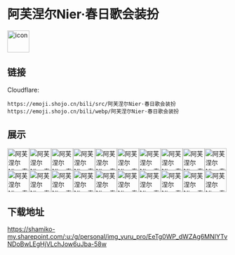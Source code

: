 # 阿芙涅尔Nier·春日歌会装扮
<img src="https://emoji.shojo.cn/bili/src/阿芙涅尔Nier·春日歌会装扮/icon.png" width="50" height="50" alt="icon">

## 链接
Cloudflare:
```
https://emoji.shojo.cn/bili/src/阿芙涅尔Nier·春日歌会装扮
https://emoji.shojo.cn/bili/webp/阿芙涅尔Nier·春日歌会装扮
```
## 展示
<img src="https://emoji.shojo.cn/bili/src/阿芙涅尔Nier·春日歌会装扮/阿芙涅尔Nier·春日歌会装扮-天使.png" width="50" height="50" alt="阿芙涅尔Nier·春日歌会装扮-天使"><img src="https://emoji.shojo.cn/bili/src/阿芙涅尔Nier·春日歌会装扮/阿芙涅尔Nier·春日歌会装扮-贴贴.png" width="50" height="50" alt="阿芙涅尔Nier·春日歌会装扮-贴贴"><img src="https://emoji.shojo.cn/bili/src/阿芙涅尔Nier·春日歌会装扮/阿芙涅尔Nier·春日歌会装扮-打call.png" width="50" height="50" alt="阿芙涅尔Nier·春日歌会装扮-打call"><img src="https://emoji.shojo.cn/bili/src/阿芙涅尔Nier·春日歌会装扮/阿芙涅尔Nier·春日歌会装扮-比心.png" width="50" height="50" alt="阿芙涅尔Nier·春日歌会装扮-比心"><img src="https://emoji.shojo.cn/bili/src/阿芙涅尔Nier·春日歌会装扮/阿芙涅尔Nier·春日歌会装扮-亲亲.png" width="50" height="50" alt="阿芙涅尔Nier·春日歌会装扮-亲亲"><img src="https://emoji.shojo.cn/bili/src/阿芙涅尔Nier·春日歌会装扮/阿芙涅尔Nier·春日歌会装扮-切.png" width="50" height="50" alt="阿芙涅尔Nier·春日歌会装扮-切"><img src="https://emoji.shojo.cn/bili/src/阿芙涅尔Nier·春日歌会装扮/阿芙涅尔Nier·春日歌会装扮-太破费了.png" width="50" height="50" alt="阿芙涅尔Nier·春日歌会装扮-太破费了"><img src="https://emoji.shojo.cn/bili/src/阿芙涅尔Nier·春日歌会装扮/阿芙涅尔Nier·春日歌会装扮-钻进桶里.png" width="50" height="50" alt="阿芙涅尔Nier·春日歌会装扮-钻进桶里"><img src="https://emoji.shojo.cn/bili/src/阿芙涅尔Nier·春日歌会装扮/阿芙涅尔Nier·春日歌会装扮-下饭.png" width="50" height="50" alt="阿芙涅尔Nier·春日歌会装扮-下饭"><img src="https://emoji.shojo.cn/bili/src/阿芙涅尔Nier·春日歌会装扮/阿芙涅尔Nier·春日歌会装扮-喝.png" width="50" height="50" alt="阿芙涅尔Nier·春日歌会装扮-喝"><img src="https://emoji.shojo.cn/bili/src/阿芙涅尔Nier·春日歌会装扮/阿芙涅尔Nier·春日歌会装扮-吐了.png" width="50" height="50" alt="阿芙涅尔Nier·春日歌会装扮-吐了"><img src="https://emoji.shojo.cn/bili/src/阿芙涅尔Nier·春日歌会装扮/阿芙涅尔Nier·春日歌会装扮-尴尬.png" width="50" height="50" alt="阿芙涅尔Nier·春日歌会装扮-尴尬"><img src="https://emoji.shojo.cn/bili/src/阿芙涅尔Nier·春日歌会装扮/阿芙涅尔Nier·春日歌会装扮-害羞.png" width="50" height="50" alt="阿芙涅尔Nier·春日歌会装扮-害羞"><img src="https://emoji.shojo.cn/bili/src/阿芙涅尔Nier·春日歌会装扮/阿芙涅尔Nier·春日歌会装扮-酷哦.png" width="50" height="50" alt="阿芙涅尔Nier·春日歌会装扮-酷哦"><img src="https://emoji.shojo.cn/bili/src/阿芙涅尔Nier·春日歌会装扮/阿芙涅尔Nier·春日歌会装扮-生气.png" width="50" height="50" alt="阿芙涅尔Nier·春日歌会装扮-生气"><img src="https://emoji.shojo.cn/bili/src/阿芙涅尔Nier·春日歌会装扮/阿芙涅尔Nier·春日歌会装扮-什么.png" width="50" height="50" alt="阿芙涅尔Nier·春日歌会装扮-什么"><img src="https://emoji.shojo.cn/bili/src/阿芙涅尔Nier·春日歌会装扮/阿芙涅尔Nier·春日歌会装扮-可爱捏.png" width="50" height="50" alt="阿芙涅尔Nier·春日歌会装扮-可爱捏"><img src="https://emoji.shojo.cn/bili/src/阿芙涅尔Nier·春日歌会装扮/阿芙涅尔Nier·春日歌会装扮-开车.png" width="50" height="50" alt="阿芙涅尔Nier·春日歌会装扮-开车"><img src="https://emoji.shojo.cn/bili/src/阿芙涅尔Nier·春日歌会装扮/阿芙涅尔Nier·春日歌会装扮-给你一拳.png" width="50" height="50" alt="阿芙涅尔Nier·春日歌会装扮-给你一拳"><img src="https://emoji.shojo.cn/bili/src/阿芙涅尔Nier·春日歌会装扮/阿芙涅尔Nier·春日歌会装扮-哼哼.png" width="50" height="50" alt="阿芙涅尔Nier·春日歌会装扮-哼哼">

## 下载地址

https://shamiko-my.sharepoint.com/:u:/g/personal/img_yuru_pro/EeTg0WP_dWZAg6MNIYTvNDoBwLEgHjVLchJow6uJba-58w